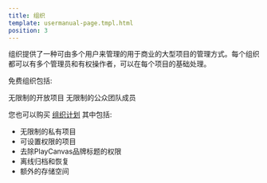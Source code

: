 ```yaml
---
title: 组织
template: usermanual-page.tmpl.html
position: 3
---
```


组织提供了一种可由多个用户来管理的用于商业的大型项目的管理方式。每个组织都可以有多个管理员和有权操作者，可以在每个项目的基础处理。

免费组织包括:

无限制的开放项目
无限制的公众团队成员

您也可以购买 [组织计划][1] 其中包括:

- 无限制的私有项目
- 可设置权限的项目
- 去除PlayCanvas品牌标题的权限
- 离线归档和恢复
- 额外的存储空间

[1]: https://playcanvas.com/plans

